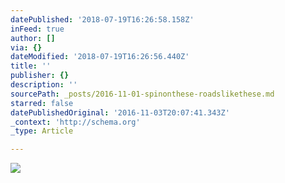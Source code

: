 ```yaml
---
datePublished: '2018-07-19T16:26:58.158Z'
inFeed: true
author: []
via: {}
dateModified: '2018-07-19T16:26:56.440Z'
title: ''
publisher: {}
description: ''
sourcePath: _posts/2016-11-01-spinonthese-roadslikethese.md
starred: false
datePublishedOriginal: '2016-11-03T20:07:41.343Z'
_context: 'http://schema.org'
_type: Article

---
```

![](https://the-grid-user-content.s3-us-west-2.amazonaws.com/d0df360b-6f5d-45bf-8734-477e1f255246.jpg)